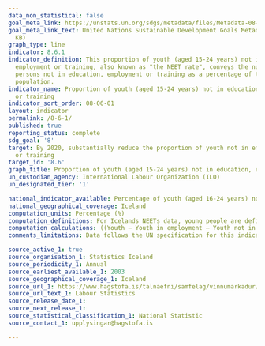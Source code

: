 ```yaml
---
data_non_statistical: false
goal_meta_link: https://unstats.un.org/sdgs/metadata/files/Metadata-08-06-01.pdf
goal_meta_link_text: United Nations Sustainable Development Goals Metadata (PDF 382
  KB)
graph_type: line
indicator: 8.6.1
indicator_definition: This proportion of youth (aged 15-24 years) not in education,
  employment or training, also known as "the NEET rate", conveys the number of young
  persons not in education, employment or training as a percentage of the total youth
  population.
indicator_name: Proportion of youth (aged 15-24 years) not in education, employment
  or training
indicator_sort_order: 08-06-01
layout: indicator
permalink: /8-6-1/
published: true
reporting_status: complete
sdg_goal: '8'
target: By 2020, substantially reduce the proportion of youth not in employment, education
  or training
target_id: '8.6'
graph_title: Proportion of youth (aged 15-24 years) not in education, employment or training
un_custodian_agency: International Labour Organization (ILO)
un_designated_tier: '1'

national_indicator_available: Percentage of youth (aged 16-24 years) not in education, employment or training
national_geographical_coverage: Iceland
computation_units: Percentage (%)
computation_definitions: For Icelands NEETs data, young people are defined as those aged 16 to 24 years. 
computation_calculations: ((Youth – Youth in employment – Youth not in employment but in education or training) / Youth) * 100
comments_limitations: Data follows the UN specification for this indicator. This indicator has been identified in collaboration with topic experts.

source_active_1: true
source_organisation_1: Statistics Iceland
source_periodicity_1: Annual
source_earliest_available_1: 2003
source_geographical_coverage_1: Iceland
source_url_1: https://www.hagstofa.is/talnaefni/samfelag/vinnumarkadur/vinnumarkadsrannsokn/
source_url_text_1: Labour Statistics
source_release_date_1: 
source_next_release_1: 
source_statistical_classification_1: National Statistic
source_contact_1: upplysingar@hagstofa.is

---
```

